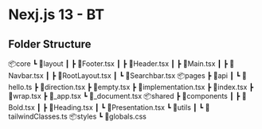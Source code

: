 # Nexj.js 13 - BT

## Folder Structure

📦core
 ┗ 📂layout
 ┃ ┣ 📜Footer.tsx
 ┃ ┣ 📜Header.tsx
 ┃ ┣ 📜Main.tsx
 ┃ ┣ 📜Navbar.tsx
 ┃ ┣ 📜RootLayout.tsx
 ┃ ┗ 📜Searchbar.tsx
📦pages
 ┣ 📂api
 ┃ ┗ 📜hello.ts
 ┣ 📜direction.tsx
 ┣ 📜empty.tsx
 ┣ 📜implementation.tsx
 ┣ 📜index.tsx
 ┣ 📜wrap.tsx
 ┣ 📜_app.tsx
 ┗ 📜_document.tsx
📦shared
 ┣ 📂components
 ┃ ┣ 📜Bold.tsx
 ┃ ┣ 📜Heading.tsx
 ┃ ┗ 📜Presentation.tsx
 ┗ 📂utils
 ┃ ┗ 📜tailwindClasses.ts
📦styles
 ┗ 📜globals.css